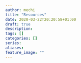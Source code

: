 ```yaml
---
author: mechi
title: "Resources"
date: 2020-03-22T20:20:58+01:00
draft: true
description:
tags: []
categories: []
series:
aliases:
feature_image: ""
---
```

